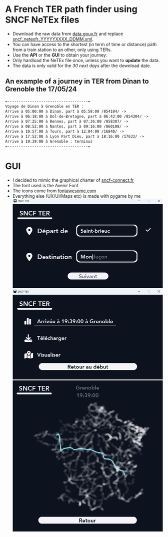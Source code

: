 # A French TER path finder using SNCF NeTEx files
- Download the raw data from [data.gouv.fr](https://www.data.gouv.fr/fr/) and replace [sncf_netexfr_YYYYYXXXX_DDMM.xml](https://github.com/EwannAnacombesque/DeTERmine/blob/main/sncf_netexfr_20240509_2305.xml). 
- You can have access to the shortest (in term of time or distance) path from a train station to an other, only using TERs.
- Use the __API__ or the __GUI__ to obtain your journey.
- Only hardload the NeTEx file once, unless you want to __update__ the data.
- The data is only valid for the *30 next days* after the download date.
## An example of a journey in TER from Dinan to Grenoble the 17/05/24
```
=------------------------------------=
Voyage de Dinan à Grenoble en TER :
Arrive à 05:00:00 à Dinan, part à 05:58:00 /854104/ ->
Arrive à 06:18:00 à Dol-de-Bretagne, part à 06:43:00 /854304/ ->
Arrive à 07:25:00 à Rennes, part à 07:36:00 /858307/ ->
Arrive à 08:52:00 à Nantes, part à 09:16:00 /860108/ ->
Arrive à 10:57:00 à Tours, part à 12:04:00 /16840/ ->
Arrive à 17:52:00 à Lyon Part Dieu, part à 18:16:00 /17633/ ->
Arrive à 19:39:00 à Grenoble : terminus
=------------------------------------=
```
# GUI
- I decided to mimic the graphical charter of [sncf-connect.fr](https://www.sncf-connect.com/)
- The font used is the Avenir Font
- The icons come from [fontawesome.com](https://fontawesome.com/)
- Everything else (UX/UI/Maps etc) is made with pygame by me
![Illustration](https://github.com/EwannAnacombesque/DeTERmine/blob/main/Illustrations/GUI%20illustration.png)
![Illustration](https://github.com/EwannAnacombesque/DeTERmine/blob/main/Illustrations/GUI%20illustration%202.png)
![MAP](https://github.com/EwannAnacombesque/DeTERmine/blob/main/Illustrations/Dinan%20Grenoble.png)
